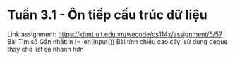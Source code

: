 # Tuần 3.1 - Ôn tiếp cấu trúc dữ liệu
Link assignment: https://khmt.uit.edu.vn/wecode/cs114x/assignment/5/57
Bài Tìm số Gần nhất: n != len(input())
Bài tính chiều cao cây: sử dụng deque thay cho list sẽ nhanh hơn